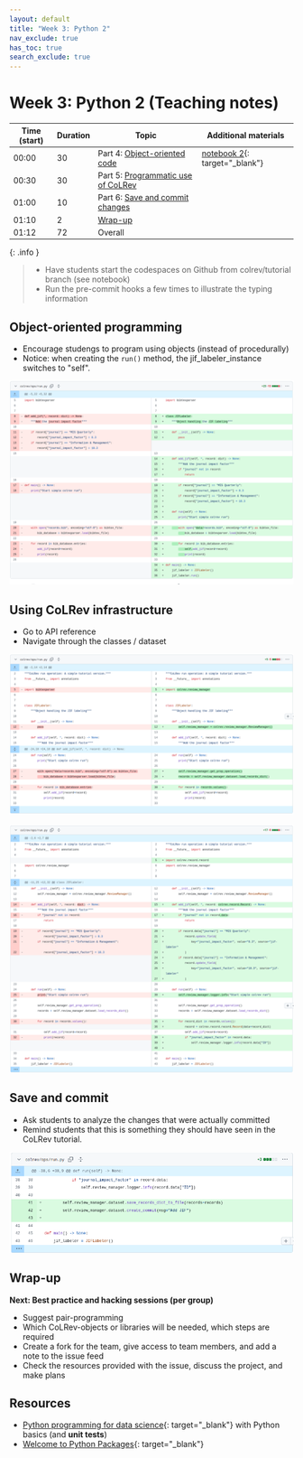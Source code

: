 ```yaml
---
layout: default
title: "Week 3: Python 2"
nav_exclude: true
has_toc: true
search_exclude: true
---
```


# Week 3: Python 2 (Teaching notes)

| Time (start) | Duration | Topic                                           | Additional materials                                              |
|--------------|----------|-------------------------------------------------|-------------------------------------------------------------------|
| 00:00        | 30       | Part 4: [Object-oriented code](#object)         | [notebook 2](week_3_python_notebook_2.html){: target="_blank"}    |
| 00:30        | 30       | Part 5: [Programmatic use of CoLRev](#colrev)   |                                                                   |
| 01:00        | 10       | Part 6: [Save and commit changes](#save-commit) |                                                                   |
| 01:10        | 2        | [Wrap-up](#wrap-up)                             |                                                                   |
| 01:12        | 72       | Overall                                         |                                                                   |

{: .info }
> - Have students start the codespaces on Github from colrev/tutorial branch (see notebook)
> - Run the pre-commit hooks a few times to illustrate the typing information

<div class="page-break"></div>

## Object-oriented programming <a id="object"></a>

- Encourage studengs to program using objects (instead of procedurally)
- Notice: when creating the `run()` method, the jif_labeler_instance switches to "self".

![Solution](../assets/python_solution_5.png)

## Using CoLRev infrastructure <a id="colrev"></a>

- Go to API reference
- Navigate through the classes / dataset

![Solution](../assets/python_solution_6.png)

![Solution](../assets/python_solution_7.png)

## Save and commit  <a id="save-commit"></a>

- Ask students to analyze the changes that were actually committed
- Remind students that this is something they should have seen in the CoLRev tutorial.

![Solution](../assets/python_solution_8.png)

## Wrap-up <a id="wrap-up"></a>

**Next: Best practice and hacking sessions (per group)**

- Suggest pair-programming
- Which CoLRev-objects or libraries will be needed, which steps are required
- Create a fork for the team, give access to team members, and add a note to the issue feed
- Check the resources provided with the issue, discuss the project, and make plans

## Resources 

- [Python programming for data science](https://www.tomasbeuzen.com/python-programming-for-data-science/README.html){: target="_blank"} with Python basics (and **unit tests**)
- [Welcome to Python Packages](https://py-pkgs.org/){: target="_blank"}
